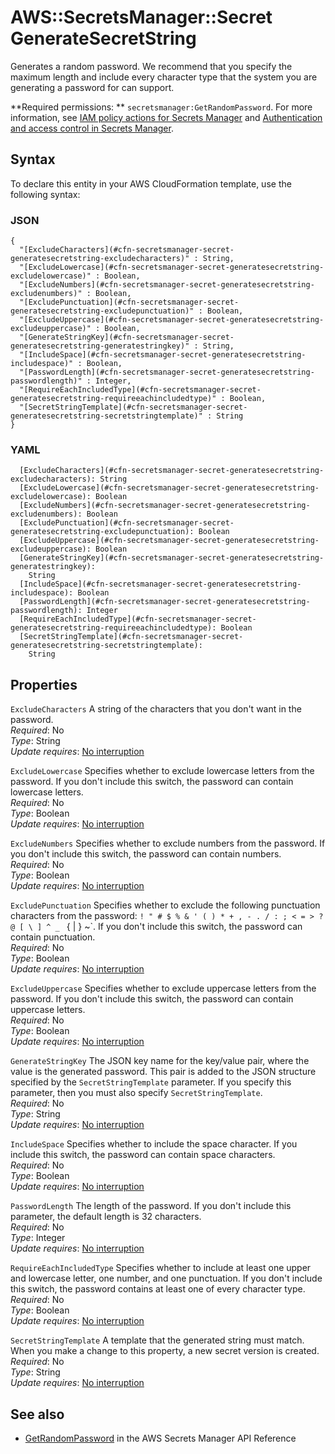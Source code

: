 # AWS::SecretsManager::Secret GenerateSecretString<a name="aws-properties-secretsmanager-secret-generatesecretstring"></a>

Generates a random password\. We recommend that you specify the maximum length and include every character type that the system you are generating a password for can support\.

**Required permissions: ** `secretsmanager:GetRandomPassword`\. For more information, see [ IAM policy actions for Secrets Manager](https://docs.aws.amazon.com/service-authorization/latest/reference/list_awssecretsmanager.html#awssecretsmanager-actions-as-permissions) and [Authentication and access control in Secrets Manager](https://docs.aws.amazon.com/secretsmanager/latest/userguide/auth-and-access.html)\.

## Syntax<a name="aws-properties-secretsmanager-secret-generatesecretstring-syntax"></a>

To declare this entity in your AWS CloudFormation template, use the following syntax:

### JSON<a name="aws-properties-secretsmanager-secret-generatesecretstring-syntax.json"></a>

```
{
  "[ExcludeCharacters](#cfn-secretsmanager-secret-generatesecretstring-excludecharacters)" : String,
  "[ExcludeLowercase](#cfn-secretsmanager-secret-generatesecretstring-excludelowercase)" : Boolean,
  "[ExcludeNumbers](#cfn-secretsmanager-secret-generatesecretstring-excludenumbers)" : Boolean,
  "[ExcludePunctuation](#cfn-secretsmanager-secret-generatesecretstring-excludepunctuation)" : Boolean,
  "[ExcludeUppercase](#cfn-secretsmanager-secret-generatesecretstring-excludeuppercase)" : Boolean,
  "[GenerateStringKey](#cfn-secretsmanager-secret-generatesecretstring-generatestringkey)" : String,
  "[IncludeSpace](#cfn-secretsmanager-secret-generatesecretstring-includespace)" : Boolean,
  "[PasswordLength](#cfn-secretsmanager-secret-generatesecretstring-passwordlength)" : Integer,
  "[RequireEachIncludedType](#cfn-secretsmanager-secret-generatesecretstring-requireeachincludedtype)" : Boolean,
  "[SecretStringTemplate](#cfn-secretsmanager-secret-generatesecretstring-secretstringtemplate)" : String
}
```

### YAML<a name="aws-properties-secretsmanager-secret-generatesecretstring-syntax.yaml"></a>

```
  [ExcludeCharacters](#cfn-secretsmanager-secret-generatesecretstring-excludecharacters): String
  [ExcludeLowercase](#cfn-secretsmanager-secret-generatesecretstring-excludelowercase): Boolean
  [ExcludeNumbers](#cfn-secretsmanager-secret-generatesecretstring-excludenumbers): Boolean
  [ExcludePunctuation](#cfn-secretsmanager-secret-generatesecretstring-excludepunctuation): Boolean
  [ExcludeUppercase](#cfn-secretsmanager-secret-generatesecretstring-excludeuppercase): Boolean
  [GenerateStringKey](#cfn-secretsmanager-secret-generatesecretstring-generatestringkey):
    String
  [IncludeSpace](#cfn-secretsmanager-secret-generatesecretstring-includespace): Boolean
  [PasswordLength](#cfn-secretsmanager-secret-generatesecretstring-passwordlength): Integer
  [RequireEachIncludedType](#cfn-secretsmanager-secret-generatesecretstring-requireeachincludedtype): Boolean
  [SecretStringTemplate](#cfn-secretsmanager-secret-generatesecretstring-secretstringtemplate):
    String
```

## Properties<a name="aws-properties-secretsmanager-secret-generatesecretstring-properties"></a>

`ExcludeCharacters` <a name="cfn-secretsmanager-secret-generatesecretstring-excludecharacters"></a>
A string of the characters that you don't want in the password\.  
_Required_: No  
_Type_: String  
_Update requires_: [No interruption](https://docs.aws.amazon.com/AWSCloudFormation/latest/UserGuide/using-cfn-updating-stacks-update-behaviors.html#update-no-interrupt)

`ExcludeLowercase` <a name="cfn-secretsmanager-secret-generatesecretstring-excludelowercase"></a>
Specifies whether to exclude lowercase letters from the password\. If you don't include this switch, the password can contain lowercase letters\.  
_Required_: No  
_Type_: Boolean  
_Update requires_: [No interruption](https://docs.aws.amazon.com/AWSCloudFormation/latest/UserGuide/using-cfn-updating-stacks-update-behaviors.html#update-no-interrupt)

`ExcludeNumbers` <a name="cfn-secretsmanager-secret-generatesecretstring-excludenumbers"></a>
Specifies whether to exclude numbers from the password\. If you don't include this switch, the password can contain numbers\.  
_Required_: No  
_Type_: Boolean  
_Update requires_: [No interruption](https://docs.aws.amazon.com/AWSCloudFormation/latest/UserGuide/using-cfn-updating-stacks-update-behaviors.html#update-no-interrupt)

`ExcludePunctuation` <a name="cfn-secretsmanager-secret-generatesecretstring-excludepunctuation"></a>
Specifies whether to exclude the following punctuation characters from the password: `! " # $ % & ' ( ) * + , - . / : ; < = > ? @ [ \ ] ^ _ ` { | } ~`\. If you don't include this switch, the password can contain punctuation\.  
_Required_: No  
_Type_: Boolean  
_Update requires_: [No interruption](https://docs.aws.amazon.com/AWSCloudFormation/latest/UserGuide/using-cfn-updating-stacks-update-behaviors.html#update-no-interrupt)

`ExcludeUppercase` <a name="cfn-secretsmanager-secret-generatesecretstring-excludeuppercase"></a>
Specifies whether to exclude uppercase letters from the password\. If you don't include this switch, the password can contain uppercase letters\.  
_Required_: No  
_Type_: Boolean  
_Update requires_: [No interruption](https://docs.aws.amazon.com/AWSCloudFormation/latest/UserGuide/using-cfn-updating-stacks-update-behaviors.html#update-no-interrupt)

`GenerateStringKey` <a name="cfn-secretsmanager-secret-generatesecretstring-generatestringkey"></a>
The JSON key name for the key/value pair, where the value is the generated password\. This pair is added to the JSON structure specified by the `SecretStringTemplate` parameter\. If you specify this parameter, then you must also specify `SecretStringTemplate`\.  
_Required_: No  
_Type_: String  
_Update requires_: [No interruption](https://docs.aws.amazon.com/AWSCloudFormation/latest/UserGuide/using-cfn-updating-stacks-update-behaviors.html#update-no-interrupt)

`IncludeSpace` <a name="cfn-secretsmanager-secret-generatesecretstring-includespace"></a>
Specifies whether to include the space character\. If you include this switch, the password can contain space characters\.  
_Required_: No  
_Type_: Boolean  
_Update requires_: [No interruption](https://docs.aws.amazon.com/AWSCloudFormation/latest/UserGuide/using-cfn-updating-stacks-update-behaviors.html#update-no-interrupt)

`PasswordLength` <a name="cfn-secretsmanager-secret-generatesecretstring-passwordlength"></a>
The length of the password\. If you don't include this parameter, the default length is 32 characters\.  
_Required_: No  
_Type_: Integer  
_Update requires_: [No interruption](https://docs.aws.amazon.com/AWSCloudFormation/latest/UserGuide/using-cfn-updating-stacks-update-behaviors.html#update-no-interrupt)

`RequireEachIncludedType` <a name="cfn-secretsmanager-secret-generatesecretstring-requireeachincludedtype"></a>
Specifies whether to include at least one upper and lowercase letter, one number, and one punctuation\. If you don't include this switch, the password contains at least one of every character type\.  
_Required_: No  
_Type_: Boolean  
_Update requires_: [No interruption](https://docs.aws.amazon.com/AWSCloudFormation/latest/UserGuide/using-cfn-updating-stacks-update-behaviors.html#update-no-interrupt)

`SecretStringTemplate` <a name="cfn-secretsmanager-secret-generatesecretstring-secretstringtemplate"></a>
A template that the generated string must match\. When you make a change to this property, a new secret version is created\.  
_Required_: No  
_Type_: String  
_Update requires_: [No interruption](https://docs.aws.amazon.com/AWSCloudFormation/latest/UserGuide/using-cfn-updating-stacks-update-behaviors.html#update-no-interrupt)

## See also<a name="aws-properties-secretsmanager-secret-generatesecretstring--seealso"></a>

- [GetRandomPassword](https://docs.aws.amazon.com/secretsmanager/latest/apireference/API_GetRandomPassword.html) in the AWS Secrets Manager API Reference
